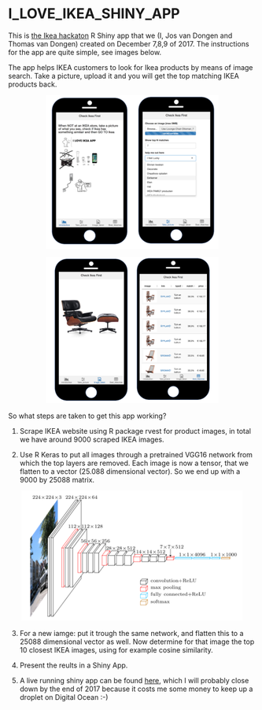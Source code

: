 # I_LOVE_IKEA_SHINY_APP

This is [the Ikea hackaton](http://hackathon.ikea.com/) R Shiny app that we (I, Jos van Dongen and Thomas van Dongen) created on December 7,8,9 of 2017. The instructions for the app are quite simple, see images below.


The app helps IKEA customers to look for Ikea products by means of image search. Take a picture, upload it and you will get the top matching IKEA products back.


<p align="center">
  <img src="ikeaphoneapp1.png" width="350"/>
</p>

<p align="center">
  <img src="ikeaphoneapp2.png" width="350"/>
</p>


So what steps are taken to get this app working?

1. Scrape IKEA website using R package rvest for product images, in total we have around 9000 scraped IKEA images.

2. Use R Keras to put all images through a pretrained VGG16 network from which the top layers are removed. Each image is now a tensor, that we flatten to a vector (25.088 dimensional vector). So we end up with a 9000 by 25088 matrix.

<p align="center">
  <img src="vgg16_.png" width="450"/>
</p>

3. For a new iamge: put it trough the same network, and flatten this to a 25088 dimensional vector as well. Now determine for that image the top 10 closest IKEA images, using for example cosine similarity.

4. Present the reults in a Shiny App.

5. A live running shiny app can be found [here](http://178.62.211.224:3838/sample-apps/I_LOVE_IKEA_SHINY_APP/), which I will probably close down by the end of 2017 because it costs me some money to keep up a droplet on Digital Ocean :-)


